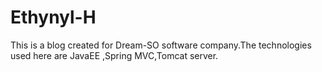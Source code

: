 # Ethynyl-H
This is a blog created for Dream-SO software company.The technologies used here are JavaEE ,Spring MVC,Tomcat server.

